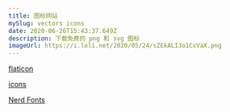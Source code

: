 ```yaml
---
title: 图标网站
mySlug: vectors icons
date: 2020-06-26T15:43:37.649Z
description: 下载免费的 png 和 svg 图标
imageUrl: https://i.loli.net/2020/05/24/sZEkALIJo1CxVaX.png
---
```

[flaticon](https://www.flaticon.com/)

[icons](https://icons8.com/icons)

[Nerd Fonts](https://www.nerdfonts.com/#home)